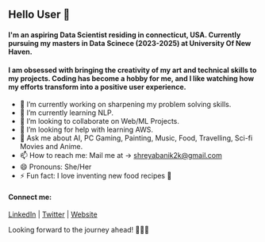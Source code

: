 ## Hello User 👋

<!--
**kshreya2k/kshreya2k** is a ✨ _special_ ✨ repository because its `README.md` (this file) appears on your GitHub profile.

Here are some ideas to get you started:
-->

#### I'm an aspiring Data Scientist residing in connecticut, USA. Currently pursuing my masters in Data Scinece (2023-2025) at University Of New Haven. 

#### I am obsessed with bringing the creativity of my art and technical skills to my projects. Coding has become a hobby for me, and I like watching how my efforts transform into a positive user experience.

- 🔭 I’m currently working on sharpening my problem solving skills.
- 🌱 I’m currently learning NLP.
- 👯 I’m looking to collaborate on Web/ML Projects.
- 🤔 I’m looking for help with learning AWS.
- 💬 Ask me about AI, PC Gaming, Painting, Music, Food, Travelling, Sci-fi Movies and Anime.
- 📫 How to reach me: Mail me at -> [shreyabanik2k@gmail.com](shreyabanik2k@gmail.com)
- 😄 Pronouns: She/Her
- ⚡ Fun fact: I love inventing new food recipes 🍲

#### Connect me: 
[LinkedIn](https://www.linkedin.com/in/banikshreya/) | [Twitter](https://twitter.com/ShreyaB63407529) | [Website](https://its-me-shreya.github.io/ShreyaDigitalProfile/)

Looking forward to the journey ahead! 👩‍💻✨
